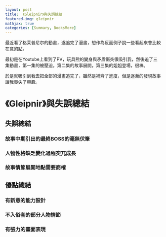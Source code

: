 ```yaml
---
layout: post
title:  《Gleipnir》與失誤總結
featured-img: gleipnir
mathjax: true
categories: [Summary, BooksMore]
---
```


最近看了格莱普尼尔的動畫，遂追完了漫畫，想作為反面例子說一些看起來會比較在意的點。

<!--more-->

最初是在Youtube上看到了PV，玩具熊的變身與矛盾衝突很吸引我，然後追了三集動畫，第一集的被壓迫，第二集的故事展開，第三集的姐姐登場，很棒。

於是就吸引到我去把全部的漫畫追完了，雖然是補齊了進度，但是逐漸的發現故事讓我喪失了興趣。

# 《Gleipnir》與失誤總結

## 失誤總結

### 故事中期引出的最終BOSS的毫無伏筆

### 人物性格缺乏變化過程突兀成長

### 故事情節展開地點需要商榷

## 優點總結

### 有新意的能力設計

### 不入俗套的部分人物情節

### 有張力的畫面表現





